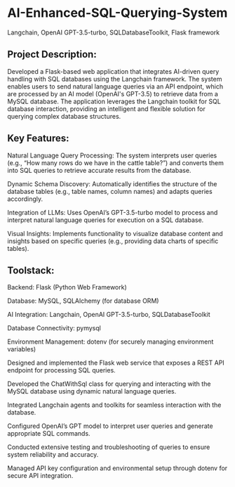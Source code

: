 # AI-Enhanced-SQL-Querying-System
Langchain, OpenAI GPT-3.5-turbo, SQLDatabaseToolkit, Flask framework

## Project Description: 

Developed a Flask-based web application that integrates AI-driven query handling with SQL databases using the Langchain framework. The system enables users to send natural language queries via an API endpoint, which are processed by an AI model (OpenAI's GPT-3.5) to retrieve data from a MySQL database. The application leverages the Langchain toolkit for SQL database interaction, providing an intelligent and flexible solution for querying complex database structures.

## Key Features:

Natural Language Query Processing: The system interprets user queries (e.g., “How many rows do we have in the cattle table?”) and converts them into SQL queries to retrieve accurate results from the database.

Dynamic Schema Discovery: Automatically identifies the structure of the database tables (e.g., table names, column names) and adapts queries accordingly.

Integration of LLMs: Uses OpenAI’s GPT-3.5-turbo model to process and interpret natural language queries for execution on a SQL database.

Visual Insights: Implements functionality to visualize database content and insights based on specific queries (e.g., providing data charts of specific tables).


## Toolstack:

Backend: Flask (Python Web Framework)

Database: MySQL, SQLAlchemy (for database ORM)

AI Integration: Langchain, OpenAI GPT-3.5-turbo, SQLDatabaseToolkit

Database Connectivity: pymysql

Environment Management: dotenv (for securely managing environment variables)


Designed and implemented the Flask web service that exposes a REST API endpoint for processing SQL queries.

Developed the ChatWithSql class for querying and interacting with the MySQL database using dynamic natural language queries.

Integrated Langchain agents and toolkits for seamless interaction with the database.

Configured OpenAI’s GPT model to interpret user queries and generate appropriate SQL commands.

Conducted extensive testing and troubleshooting of queries to ensure system reliability and accuracy.

Managed API key configuration and environmental setup through dotenv for secure API integration.
